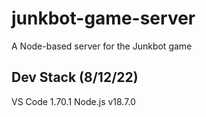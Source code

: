# junkbot-game-server
A Node-based server for the Junkbot game

## Dev Stack (8/12/22)
VS Code 1.70.1
Node.js v18.7.0
